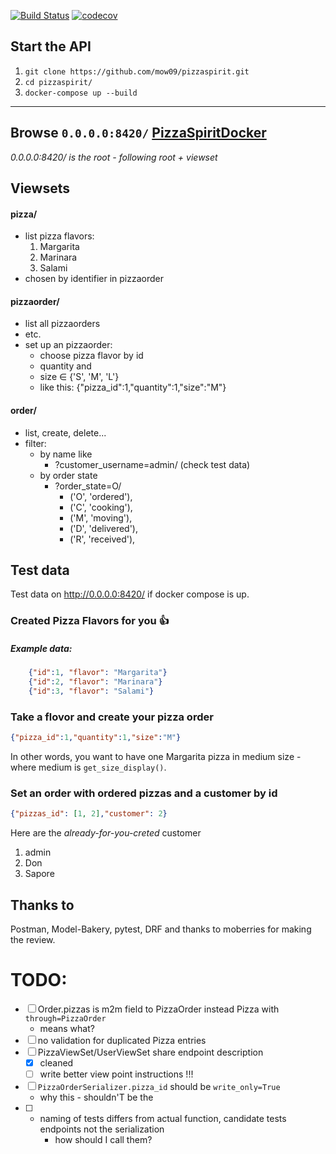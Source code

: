 [![Build Status](https://travis-ci.org/mow09/pizzaspirit.svg?branch=main)](https://travis-ci.org/mow09/pizzaspirit)
[![codecov](https://codecov.io/gh/mow09/pizzaspirit/branch/main/graph/badge.svg?token=YIWAZMEC6D)](https://codecov.io/gh/mow09/pizzaspirit)
## Start the API
1. `git clone https://github.com/mow09/pizzaspirit.git`
2. `cd pizzaspirit/`
3. `docker-compose up --build`
---

## Browse `0.0.0.0:8420/` [PizzaSpiritDocker](http://0.0.0.0:8420/)

_0.0.0.0:8420/ is the root - following root + viewset_
## Viewsets
#### pizza/
- list pizza flavors:
    1. Margarita
    2. Marinara
    3. Salami
- chosen by identifier in pizzaorder
#### pizzaorder/
- list all pizzaorders
- etc.
- set up an pizzaorder:
    - choose pizza flavor by id
    - quantity and
    - size ∈ {'S', 'M', 'L'}
    - like this: {"pizza_id":1,"quantity":1,"size":"M"}
#### order/
- list, create, delete...
- filter:
    - by name like
        - ?customer_username=admin/ (check test data)
    - by order state 
        - ?order_state=O/
            - ('O', 'ordered'),
            - ('C', 'cooking'),
            - ('M', 'moving'),
            - ('D', 'delivered'),
            - ('R', 'received'),


<!-- # pizzaspirit
- [x] add timestamp
- [ ] clean:  into one decorator or function in django model - just for less code
- [ ] split settings 4 real
    - [x] Docker takes another DB -->

## Test data
Test data on http://0.0.0.0:8420/ if docker compose is up.
### Created Pizza Flavors for you :+1:
##### Example data:
```json
    {"id":1, "flavor": "Margarita"}
    {"id":2, "flavor": "Marinara"}
    {"id":3, "flavor": "Salami"}
```
### Take a flovor and create your pizza order
```json
{"pizza_id":1,"quantity":1,"size":"M"}
```
In other words, you want to have one Margarita pizza in medium size - where medium is `get_size_display()`.
### Set an order with ordered pizzas and a customer by id
```json
{"pizzas_id": [1, 2],"customer": 2}
```
Here are the _already-for-you-creted_ customer
1. admin
1. Don
1. Sapore


## Thanks to
Postman, Model-Bakery, pytest, DRF and thanks to moberries for making the review.


# TODO:
- [ ] Order.pizzas is m2m field to PizzaOrder instead Pizza with `through=PizzaOrder`
    - means what?
- [ ]  no validation for duplicated Pizza entries
- [ ] PizzaViewSet/UserViewSet share endpoint description
    - [x] cleaned
    - [ ] write better view point instructions !!!
- [ ] `PizzaOrderSerializer.pizza_id` should be `write_only=True`
    - why this - shouldn'T be the
- [ ] - naming of tests differs from actual function, candidate tests endpoints not the serialization
    - how should I call them?
